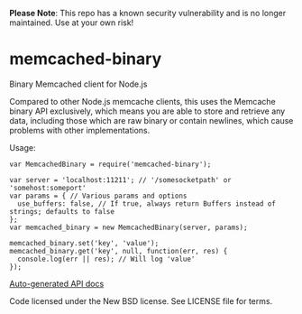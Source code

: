 **Please Note**: This repo has a known security vulnerability and is no longer maintained. Use at your own risk!

memcached-binary
================

Binary Memcached client for Node.js

Compared to other Node.js memcache clients, this uses the Memcache binary API exclusively, which means you are able to store and retrieve any data, including those which are raw binary or contain newlines, which cause problems with other implementations.

Usage:
```
var MemcachedBinary = require('memcached-binary');

var server = 'localhost:11211'; // '/somesocketpath' or 'somehost:someport'
var params = { // Various params and options
  use_buffers: false, // If true, always return Buffers instead of strings; defaults to false
};
var memcached_binary = new MemcachedBinary(server, params);

memcached_binary.set('key', 'value');
memcached_binary.get('key', null, function(err, res) {
  console.log(err || res); // Will log 'value'
});
```

[Auto-generated API docs](https://yahoo.github.io/memcached-binary/docs/classes/MemcachedBinaryClient.html)

Code licensed under the New BSD license. See LICENSE file for terms.
